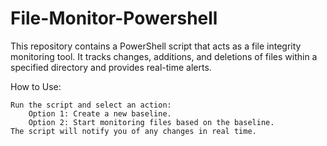 # File-Monitor-Powershell
This repository contains a PowerShell script that acts as a file integrity monitoring tool. It tracks changes, additions, and deletions of files within a specified directory and provides real-time alerts.

How to Use:

    Run the script and select an action:
        Option 1: Create a new baseline.
        Option 2: Start monitoring files based on the baseline.
    The script will notify you of any changes in real time.

